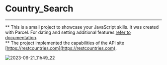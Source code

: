 # Country_Search
_____
** This is a small project to showcase your JavaScript skills. It was created with Parcel. For dating and setting
additional features [refer to documentation](https://parceljs.org/).     
** The project implemented the capabilities of the API site [https://restcountries.com](https://restcountries.com).



![2023-06-21_11h49_22](https://github.com/Horobird/Country_Search/assets/28702124/09c702c6-c55c-4d0a-a4ab-415ab1245c69)




